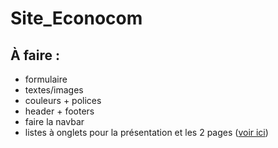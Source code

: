 # Site_Econocom

## À faire :

- formulaire
- textes/images
- couleurs + polices
- header + footers
- faire la navbar
- listes à onglets pour la présentation et les 2 pages ([voir ici](https://www.w3schools.com/howto/howto_js_vertical_tabs.asp))
